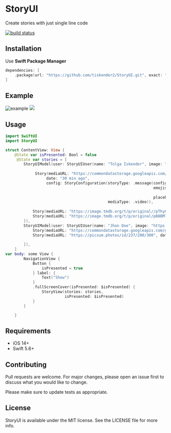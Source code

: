 # StoryUI

Create stories with just single line code

<a href="https://circleci.com/gh/badges/shields/tree/master">
        <img src="https://img.shields.io/circleci/project/github/badges/shields/master" alt="build status"></a>
        
## Installation

Use **Swift Package Manager**

```swift
dependencies: [
    .package(url: "https://github.com/tiskender2/StoryUI.git", exact: "1.5.0")
]
```
## Example 
![example](https://user-images.githubusercontent.com/17899883/166338390-ac5988fc-b417-4c41-b35a-8b18eca61eac.gif)
![](https://github.com/tiskender2/StoryUI/assets/17899883/80b08837-05da-48b0-92c2-b7b7000c8618)

## Usage

```swift
import SwiftUI
import StoryUI

struct ContentView: View {
    @State var isPresented: Bool = false
     @State var stories = [
        StoryUIModel(user: StoryUIUser(name: "Tolga İskender", image: "https://image.tmdb.org/t/p/original/pB8BM7pdSp6B6Ih7QZ4DrQ3PmJK.jpg"), stories: [
            
             Story(mediaURL: "https://commondatastorage.googleapis.com/gtv-videos-bucket/sample/ForBiggerEscapes.mp4",
                  date: "30 min ago",
                  config: StoryConfiguration(storyType: .message(config: StoryInteractionConfig(showLikeButton: true),
                                                                 emojis: [["😂","😮","😍"],
                                                                          ["😢","👏","🔥"]],
                                                                 placeholder: "Send Message"),
                                             mediaType: .video)),
            
            Story(mediaURL: "https://image.tmdb.org/t/p/original//pThyQovXQrw2m0s9x82twj48Jq4.jpg", date: "1 hour ago", config: StoryConfiguration(mediaType: .image)),
            Story(mediaURL: "https://image.tmdb.org/t/p/original/pB8BM7pdSp6B6Ih7QZ4DrQ3PmJK.jpg", date: "12 hours ago", config: StoryConfiguration(mediaType: .image))
        ]),
        StoryUIModel(user: StoryUIUser(name: "Jhon Doe", image: "https://image.tmdb.org/t/p/original//pThyQovXQrw2m0s9x82twj48Jq4.jpg"), stories: [
            Story(mediaURL: "https://commondatastorage.googleapis.com/gtv-videos-bucket/sample/ForBiggerBlazes.mp4", date: "30 min ago", config: StoryConfiguration(mediaType: .video)),
            Story(mediaURL: "https://picsum.photos/id/237/200/300", date: "12 hours ago", config: StoryConfiguration(mediaType: .image)),
            
        ]),
    ]
var body: some View {
        NavigationView {
            Button {
                isPresented = true
            } label: {
                Text("Show")
            }
            .fullScreenCover(isPresented: $isPresented) {
                StoryView(stories: stories,
                          isPresented: $isPresented)
            }
        }

    }
```
## Requirements
- iOS 14+
- Swift 5.6+
## Contributing
Pull requests are welcome. For major changes, please open an issue first to discuss what you would like to change.

Please make sure to update tests as appropriate.

## License
StoryUI is available under the MIT license. See the LICENSE file for more info.
